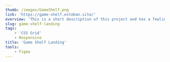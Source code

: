 ```yaml
---
thumb: /images/GameShelf.png
link: 'https://game-shelf.esteban.site/'
overview: 'This is a short description of this project and has a fewlines explaining about it.'
slug: game-shelf-landing
tags:
    - 'CSS Grid'
    - Responsive
title: 'Game Shelf Landing'
tools:
    - Figma
---
```

